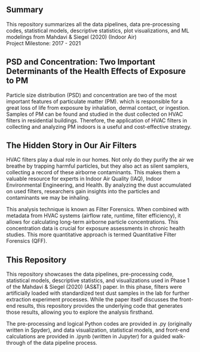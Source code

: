 ## Summary
This repository summarizes all the data pipelines, data pre-processing codes, statistical models, descriptive statistics, plot visualizations, and ML modelings from Mahdavi & Siegel (2020) (Indoor Air)  
Project Milestone: 2017 - 2021  

## PSD and Concentration: Two Important Determinants of the Health Effects of Exposure to PM

Particle size distribution (PSD) and concentration are two of the most important features of particulate matter (PM). which is responsible for a great loss of life from exposure by inhalation, dermal contact, or ingestion. Samples of PM can be found and studied in the dust collected on HVAC filters in residential buildings. Therefore, the application of HVAC filters in collecting and analyzing PM indoors is a useful and cost-effective strategy.

## The Hidden Story in Our Air Filters

HVAC filters play a dual role in our homes. Not only do they purify the air we breathe by trapping harmful particles, but they also act as silent samplers, collecting a record of these airborne contaminants. This makes them a valuable resource for experts in Indoor Air Quality (IAQ), Indoor Environmental Engineering, and Health. By analyzing the dust accumulated on used filters, researchers gain insights into the particles and contaminants we may be inhaling.

This analysis technique is known as Filter Forensics. When combined with metadata from HVAC systems (airflow rate, runtime, filter efficiency), it allows for calculating long-term airborne particle concentrations. This concentration data is crucial for exposure assessments in chronic health studies. This more quantitative approach is termed Quantitative Filter Forensics (QFF).

## This Repository
This repository showcases the data pipelines, pre-processing code, statistical models, descriptive statistics, and visualizations used in Phase 1 of the Mahdavi & Siegel (2020) (AS&T) paper. 
In this phase, filters were artificially loaded with standardized test dust samples in the lab for further extraction experiment processes.
While the paper itself discusses the front-end results, this repository provides the underlying code that generates those results, allowing you to explore the analysis firsthand.

The pre-processing and logical Python codes are provided in .py (originally written in Spyder), and data visualization, statistical models, and front-end calculations are provided in .ipynb (written in Jupyter) for a guided walk-through of the data pipeline process.
